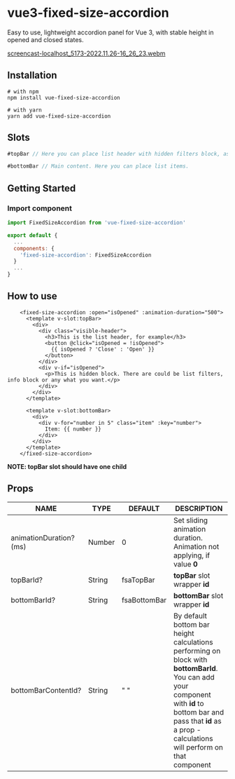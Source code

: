 # vue3-fixed-size-accordion

Easy to use, lightweight accordion panel for Vue 3, with stable height in opened and closed states.


[screencast-localhost_5173-2022.11.26-16_26_23.webm](https://user-images.githubusercontent.com/12416010/204093958-582c6f45-f780-4518-9ce6-cae9dcd80c37.webm?width="100")

## Installation
```shell
# with npm
npm install vue-fixed-size-accordion
```
```shell
# with yarn
yarn add vue-fixed-size-accordion
```

## Slots
```javascript
#topBar // Here you can place list header with hidden filters block, as in video example

#bottomBar // Main content. Here you can place list items.
```

## 

## Getting Started
### Import component
```javascript
import FixedSizeAccordion from 'vue-fixed-size-accordion'

export default {
  ...
  components: {
    'fixed-size-accordion': FixedSizeAccordion
  }
  ...
}
```

## How to use
```vue
    <fixed-size-accordion :open="isOpened" :animation-duration="500">
      <template v-slot:topBar>
        <div>
          <div class="visible-header">
            <h3>This is the list header, for example</h3>
            <button @click="isOpened = !isOpened">
              {{ isOpened ? 'Close' : 'Open' }}
            </button>
          </div>
          <div v-if="isOpened">
            <p>This is hidden block. There are could be list filters, info block or any what you want.</p>
          </div>
        </div>
      </template>
      
      <template v-slot:bottomBar>
        <div>
          <div v-for="number in 5" class="item" :key="number">
            Item: {{ number }}
          </div>
        </div>
      </template>
    </fixed-size-accordion>
```
__NOTE: topBar slot should have one child__

## Props
| NAME                    | TYPE      | DEFAULT      |  DESCRIPTION                                                                                   |
|-------------------------|-----------|--------------|------------------------------------------------------------------------------------------------|   
| animationDuration? (ms) | Number    |    0         | Set sliding animation duration. Animation not applying, if value **0**                         |
| topBarId?               | String    | fsaTopBar    | **topBar** slot wrapper **id**                                                                 |  
| bottomBarId?            | String    | fsaBottomBar | **bottomBar** slot wrapper **id**                                                              |
| bottomBarContentId?     | String    | " "          | By default bottom bar height calculations performing on block with **bottomBarId**. You can add your component with **id** to bottom bar and pass that **id** as a prop - calculations will perform on that component |

